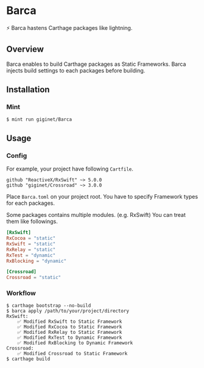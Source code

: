 # Barca

:zap: Barca hastens Carthage packages like lightning.

## Overview

Barca enables to build Carthage packages as Static Frameworks.
Barca injects build settings to each packages before building.

## Installation

### Mint

```
$ mint run giginet/Barca
```

## Usage

### Config

For example, your project have following `Cartfile`.

```
github "ReactiveX/RxSwift" ~> 5.0.0
github "giginet/Crossroad" ~> 3.0.0
```

Place `Barca.toml` on your project root.
You have to specify Framework types for each packages.

Some packages contains multiple modules. (e.g. RxSwift)
You can treat them like followings.

```toml
[RxSwift]
RxCocoa = "static"
RxSwift = "static"
RxRelay = "static"
RxTest = "dynamic"
RxBlocking = "dynamic"

[Crossroad]
Crossroad = "static"
```

### Workflow

```console
$ carthage bootstrap --no-build
$ barca apply /path/to/your/project/directory
RxSwift:
    ✅ Modified RxSwift to Static Framework
    ✅ Modified RxCocoa to Static Framework
    ✅ Modified RxRelay to Static Framework
    ✅ Modified RxTest to Dynamic Framework
    ✅ Modified RxBlocking to Dynamic Framework
Crossroad:
    ✅ Modified Crossroad to Static Framework
$ carthage build
```

